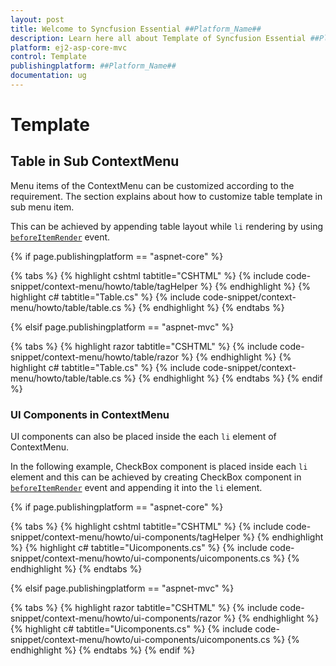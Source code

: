 ```yaml
---
layout: post
title: Welcome to Syncfusion Essential ##Platform_Name##
description: Learn here all about Template of Syncfusion Essential ##Platform_Name## widgets based on HTML5 and jQuery.
platform: ej2-asp-core-mvc
control: Template
publishingplatform: ##Platform_Name##
documentation: ug
---
```


# Template

## Table in Sub ContextMenu

Menu items of the ContextMenu can be customized according to the requirement. The section explains about how to customize table template
in sub menu item.

This can be achieved by appending table layout while `li` rendering by using [`beforeItemRender`](https://help.syncfusion.com/cr/cref_files/aspnetcore-js2/aspnetcore/Syncfusion.EJ2~Syncfusion.EJ2.Navigations.ContextMenu~BeforeItemRender.html) event.

{% if page.publishingplatform == "aspnet-core" %}

{% tabs %}
{% highlight cshtml tabtitle="CSHTML" %}
{% include code-snippet/context-menu/howto/table/tagHelper %}
{% endhighlight %}
{% highlight c# tabtitle="Table.cs" %}
{% include code-snippet/context-menu/howto/table/table.cs %}
{% endhighlight %}
{% endtabs %}

{% elsif page.publishingplatform == "aspnet-mvc" %}

{% tabs %}
{% highlight razor tabtitle="CSHTML" %}
{% include code-snippet/context-menu/howto/table/razor %}
{% endhighlight %}
{% highlight c# tabtitle="Table.cs" %}
{% include code-snippet/context-menu/howto/table/table.cs %}
{% endhighlight %}
{% endtabs %}
{% endif %}



### UI Components in ContextMenu

UI components can also be placed inside the each `li` element of ContextMenu.

In the following example, CheckBox component is placed inside each `li` element and this can be achieved by creating
CheckBox component in [`beforeItemRender`](https://help.syncfusion.com/cr/cref_files/aspnetcore-js2/aspnetcore/Syncfusion.EJ2~Syncfusion.EJ2.Navigations.ContextMenu~BeforeItemRender.html) event and appending it into the `li` element.

{% if page.publishingplatform == "aspnet-core" %}

{% tabs %}
{% highlight cshtml tabtitle="CSHTML" %}
{% include code-snippet/context-menu/howto/ui-components/tagHelper %}
{% endhighlight %}
{% highlight c# tabtitle="Uicomponents.cs" %}
{% include code-snippet/context-menu/howto/ui-components/uicomponents.cs %}
{% endhighlight %}
{% endtabs %}

{% elsif page.publishingplatform == "aspnet-mvc" %}

{% tabs %}
{% highlight razor tabtitle="CSHTML" %}
{% include code-snippet/context-menu/howto/ui-components/razor %}
{% endhighlight %}
{% highlight c# tabtitle="Uicomponents.cs" %}
{% include code-snippet/context-menu/howto/ui-components/uicomponents.cs %}
{% endhighlight %}
{% endtabs %}
{% endif %}


